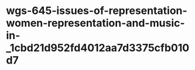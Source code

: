 # wgs-645-issues-of-representation-women-representation-and-music-in-_1cbd21d952fd4012aa7d3375cfb010d7